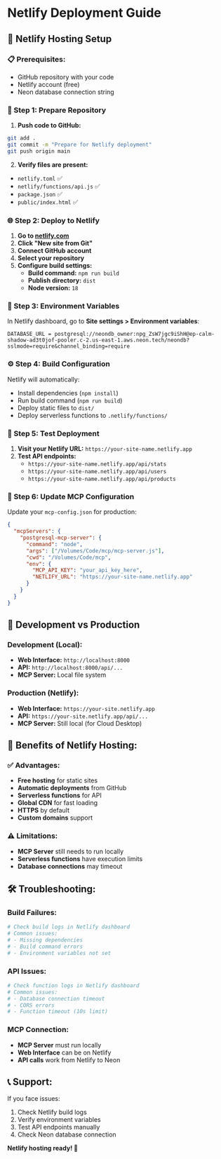 # Netlify Deployment Guide

## 🚀 **Netlify Hosting Setup**

### **📋 Prerequisites:**
- GitHub repository with your code
- Netlify account (free)
- Neon database connection string

### **🔧 Step 1: Prepare Repository**

1. **Push code to GitHub:**
```bash
git add .
git commit -m "Prepare for Netlify deployment"
git push origin main
```

2. **Verify files are present:**
- `netlify.toml` ✅
- `netlify/functions/api.js` ✅
- `package.json` ✅
- `public/index.html` ✅

### **🌐 Step 2: Deploy to Netlify**

1. **Go to [netlify.com](https://netlify.com)**
2. **Click "New site from Git"**
3. **Connect GitHub account**
4. **Select your repository**
5. **Configure build settings:**
   - **Build command:** `npm run build`
   - **Publish directory:** `dist`
   - **Node version:** `18`

### **🔑 Step 3: Environment Variables**

In Netlify dashboard, go to **Site settings > Environment variables**:

```
DATABASE_URL = postgresql://neondb_owner:npg_ZsW7jgc9iShH@ep-calm-shadow-ad3t0jof-pooler.c-2.us-east-1.aws.neon.tech/neondb?sslmode=require&channel_binding=require
```

### **⚙️ Step 4: Build Configuration**

Netlify will automatically:
- Install dependencies (`npm install`)
- Run build command (`npm run build`)
- Deploy static files to `dist/`
- Deploy serverless functions to `.netlify/functions/`

### **🎯 Step 5: Test Deployment**

1. **Visit your Netlify URL:** `https://your-site-name.netlify.app`
2. **Test API endpoints:**
   - `https://your-site-name.netlify.app/api/stats`
   - `https://your-site-name.netlify.app/api/users`
   - `https://your-site-name.netlify.app/api/products`

### **📱 Step 6: Update MCP Configuration**

Update your `mcp-config.json` for production:

```json
{
  "mcpServers": {
    "postgresql-mcp-server": {
      "command": "node",
      "args": ["/Volumes/Code/mcp/mcp-server.js"],
      "cwd": "/Volumes/Code/mcp",
      "env": {
        "MCP_API_KEY": "your_api_key_here",
        "NETLIFY_URL": "https://your-site-name.netlify.app"
      }
    }
  }
}
```

## 🔄 **Development vs Production**

### **Development (Local):**
- **Web Interface:** `http://localhost:8000`
- **API:** `http://localhost:8000/api/...`
- **MCP Server:** Local file system

### **Production (Netlify):**
- **Web Interface:** `https://your-site.netlify.app`
- **API:** `https://your-site.netlify.app/api/...`
- **MCP Server:** Still local (for Cloud Desktop)

## 🎉 **Benefits of Netlify Hosting:**

### **✅ Advantages:**
- **Free hosting** for static sites
- **Automatic deployments** from GitHub
- **Serverless functions** for API
- **Global CDN** for fast loading
- **HTTPS** by default
- **Custom domains** support

### **⚠️ Limitations:**
- **MCP Server** still needs to run locally
- **Serverless functions** have execution limits
- **Database connections** may timeout

## 🛠️ **Troubleshooting:**

### **Build Failures:**
```bash
# Check build logs in Netlify dashboard
# Common issues:
# - Missing dependencies
# - Build command errors
# - Environment variables not set
```

### **API Issues:**
```bash
# Check function logs in Netlify dashboard
# Common issues:
# - Database connection timeout
# - CORS errors
# - Function timeout (10s limit)
```

### **MCP Connection:**
- **MCP Server** must run locally
- **Web Interface** can be on Netlify
- **API calls** work from Netlify to Neon

## 📞 **Support:**

If you face issues:
1. Check Netlify build logs
2. Verify environment variables
3. Test API endpoints manually
4. Check Neon database connection

**Netlify hosting ready! 🚀**

